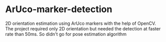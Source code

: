 # ArUco-marker-detection
2D orientation estimation using ArUco markers with the help of OpenCV.
The project required only 2D orientation but needed the detection at faster rate than 50ms. So didn't go for pose estimation algorithm
